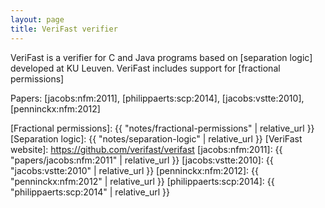 ```yaml
---
layout: page
title: VeriFast verifier
---
```


VeriFast is a verifier for C and Java programs
based on [separation logic]
developed
at KU Leuven.
VeriFast includes support for
[fractional permissions]

Papers:
[jacobs:nfm:2011],
[philippaerts:scp:2014],
[jacobs:vstte:2010],
[penninckx:nfm:2012]

[Fractional permissions]: {{ "notes/fractional-permissions" | relative_url }}
[Separation logic]: {{ "notes/separation-logic" | relative_url }}
[VeriFast website]: https://github.com/verifast/verifast
[jacobs:nfm:2011]: {{ "papers/jacobs:nfm:2011" | relative_url }}
[jacobs:vstte:2010]: {{ "jacobs:vstte:2010" | relative_url }}
[penninckx:nfm:2012]: {{ "penninckx:nfm:2012" | relative_url }}
[philippaerts:scp:2014]: {{ "philippaerts:scp:2014" | relative_url }}
